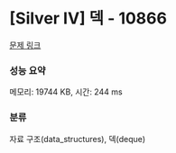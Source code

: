 # [Silver IV] 덱 - 10866 

[문제 링크](https://www.acmicpc.net/problem/10866) 

### 성능 요약

메모리: 19744 KB, 시간: 244 ms

### 분류

자료 구조(data_structures), 덱(deque)

